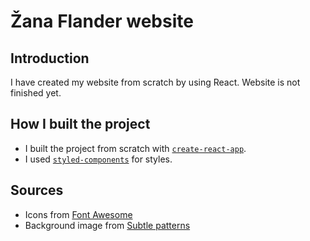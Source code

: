 # Žana Flander website

## Introduction
I have created my website from scratch by using React. Website is not finished yet.

## How I built the project
- I built the project from scratch with [`create-react-app`](https://github.com/facebook/create-react-app).
- I used [`styled-components`](https://www.styled-components.com/) for styles.


## Sources
- Icons from [Font Awesome](https://fontawesome.com/v4.7.0/icons/)
- Background image from [Subtle patterns](https://www.toptal.com/designers/subtlepatterns/?s=gplay)